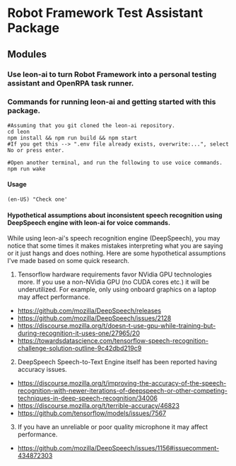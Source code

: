# Robot Framework Test Assistant Package

## Modules

### Use leon-ai to turn Robot Framework into a personal testing assistant and OpenRPA task runner.

### Commands for running leon-ai and getting started with this package.

```
#Assuming that you git cloned the leon-ai repository.
cd leon
npm install && npm run build && npm start
#If you get this --> ".env file already exists, overwrite:...", select No or press enter.
```

```
#Open another terminal, and run the following to use voice commands.
npm run wake
```

#### Usage

```
(en-US) "Check one'
```

#### Hypothetical assumptions about inconsistent speech recognition using DeepSpeech engine with leon-ai for voice commands.

While using leon-ai's speech recognition engine (DeepSpeech), you may notice that some times it makes mistakes interpreting what you are saying or it just hangs and does nothing. Here are some hypothetical assumptions I've made based on some quick research.

1) Tensorflow hardware requirements favor NVidia GPU technologies more. If you use a non-NVidia GPU (no CUDA cores etc.) it will be underutilized. For example, only using onboard graphics on a laptop may affect performance.
- https://github.com/mozilla/DeepSpeech/releases
- https://github.com/mozilla/DeepSpeech/issues/2128
- https://discourse.mozilla.org/t/doesn-t-use-gpu-while-training-but-during-recognition-it-uses-one/27965/20
- https://towardsdatascience.com/tensorflow-speech-recognition-challenge-solution-outline-9c42dbd219c9

2) DeepSpeech Speech-to-Text Engine itself has been reported having accuracy issues.
- https://discourse.mozilla.org/t/improving-the-accuracy-of-the-speech-recognition-with-newer-iterations-of-deepspeech-or-other-competing-techniques-in-deep-speech-recognition/34006
- https://discourse.mozilla.org/t/terrible-accuracy/46823
- https://github.com/tensorflow/models/issues/7567

3) If you have an unreliable or poor quality microphone it may affect performance.
- https://github.com/mozilla/DeepSpeech/issues/1156#issuecomment-434872303